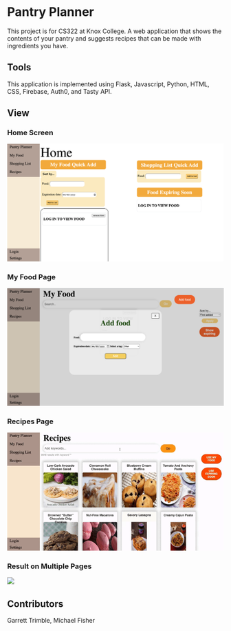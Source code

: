# Pantry Planner
This project is for CS322 at Knox College. A web application that shows the contents of your pantry and suggests recipes that can be made with ingredients you have.

## Tools
This application is implemented using Flask, Javascript, Python, HTML, CSS, Firebase, Auth0, and Tasty API.

## View
### Home Screen
![](https://github.com/ch1h0kd/pantry_planner/blob/main/images/home.png)

### My Food Page
![](https://github.com/ch1h0kd/pantry_planner/blob/main/images/myfood.png)

### Recipes Page
![](https://github.com/ch1h0kd/pantry_planner/blob/main/images/recipes.gif)

### Result on Multiple Pages
![](https://github.com/ch1h0kd/pantry_planner/blob/main/images/multiple%20pages.gif)

## Contributors
Garrett Trimble, Michael Fisher


